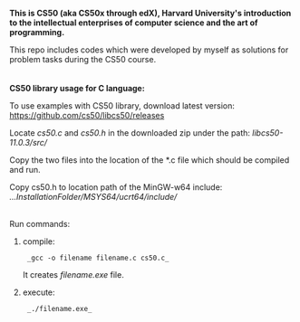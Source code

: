 **This is CS50 (aka CS50x through edX), Harvard University's introduction to the intellectual enterprises of computer science and the art of programming.**

This repo includes codes which were developed by myself as  solutions for problem tasks during the CS50 course.   
<br>
<br>
**CS50 library usage for C language:**

To use examples with CS50 library, download latest version:
https://github.com/cs50/libcs50/releases

Locate _cs50.c_ and _cs50.h_ in the downloaded zip under the path: _libcs50-11.0.3/src/_

Copy the two files into the location of the *.c file which should be compiled and run.

Copy cs50.h to location path of the MinGW-w64 include:  _...InstallationFolder/MSYS64/ucrt64/include/_

<br>
Run commands:

1. compile:

   ```
    _gcc -o filename filename.c cs50.c_
   ```

    It creates _filename.exe_ file.

3. execute:
   ```
    _./filename.exe_
    ```
